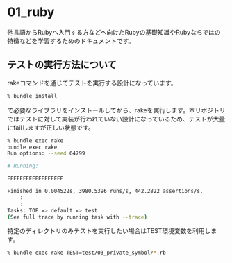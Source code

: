 # 01_ruby

他言語からRubyへ入門する方などへ向けたRubyの基礎知識やRubyならではの特徴などを学習するためのドキュメントです。

## テストの実行方法について

rakeコマンドを通じてテストを実行する設計になっています。

```sh
% bundle install
```

で必要なライブラリをインストールしてから、rakeを実行します。本リポジトリではテストに対して実装が行われていない設計になっているため、テストが大量にfailしますが正しい状態です。

```sh
% bundle exec rake
bundle exec rake
Run options: --seed 64799

# Running:

EEEFEFEEEEEEEEEEEE

Finished in 0.004522s, 3980.5396 runs/s, 442.2822 assertions/s.
    :
    :
Tasks: TOP => default => test
(See full trace by running task with --trace)
```

特定のディレクトリのみテストを実行したい場合はTEST環境変数を利用します。

```sh
% bundle exec rake TEST=test/03_private_symbol/*.rb
```